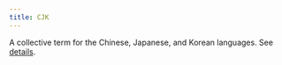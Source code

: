 ```yaml
---
title: CJK
---
```


A collective term for the Chinese, Japanese, and Korean languages. See [details](https://en.wikipedia.org/wiki/CJK_characters).
